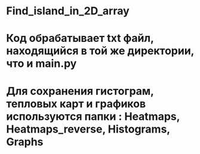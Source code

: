 # Find_island_in_2D_array

# Код обрабатывает txt файл, находящийся в той же директории, что и main.py

# Для сохранения гистограм, тепловых карт и графиков используются папки : Heatmaps, Heatmaps_reverse, Histograms, Graphs
